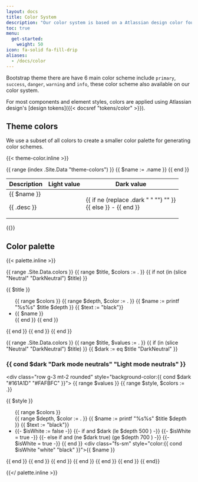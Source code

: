 ```yaml
---
layout: docs
title: Color System
description: "Our color system is based on a Atlassian design color foundation that designed for our components and element styles."
toc: true
menu:
  get-started:    
    weight: 50
icon: fa-solid fa-fill-drip
aliases:
  - /docs/color
---
```


Bootstrap theme there are have 6 main color scheme include `primary`, `success`, `danger`, `warning` and `info`, these color scheme also available on our color system.

For most components and element styles, colors are applied using Atlassian design's [design tokens]({{< docsref "tokens/color" >}}).

## Theme colors

We use a subset of all colors to create a smaller color palette for generating color schemes. 

{{< theme-color.inline >}}
<table class="table api-class-table">
  <thead>
    <tr>
      <th>Description</th>
      <th>Light value</th>
      <th>Dark value</th>
    </tr>
  </thead>
  <tbody>
    {{ range (index .Site.Data "theme-colors") }}
    {{ $name := .name }}
    <tr>
      <td>
        <div class="mb-3 fw-semibold">{{ $name }}</div>
        <p class="mb-0">{{ .desc }}</p>
      </td>
      <td>     
        <div class="bd-w-24 bd-h-6 d-inline-block" style="background: {{ .light }}"></div>   
      </td>
      <td>
        {{ if ne (replace .dark " " "") "" }}
          <div class="bd-w-24 bd-h-6 d-inline-block" style="background: {{ .dark }}"></div>
        {{ else }}
            - 
        {{ end }}  
      </td>
    </tr>
    {{ end }}
  </tbody>
</table>
{{</ theme-color.inline >}}

## Color palette

{{< palette.inline >}}
<div class="row g-3 mt-4">
  {{ range .Site.Data.colors }}
    {{ range $title, $colors := . }}
      {{ if not (in (slice "Neutral" "DarkNeutral") $title) }}
        <div class="col-md-6 col-lg-4">
          <p class="fw-bold fs-sm">{{ $title }}</p>
          <ul class="list-unstyled">
            {{ range $colors }}
              {{ range $depth, $color := . }}
                {{ $name := printf "%s%s" $title $depth }}
                {{ $text := "black"}}
                <li class="py-2 ps-4 pe-2 bd-h-9 w-100 d-inline-flex align-items-center" style="background: {{ $color }}">
                  <div class="fs-sm" style="color:{{ if lt $depth 700 }}black{{ else }}white{{ end }}">{{ $name }}</div>
                </li>
              {{ end }}
            {{ end }}
          </ul>
        </div>   
      {{ end }}      
    {{ end }}  
  {{ end }} 
</div>

{{ range .Site.Data.colors }}
  {{ range $title, $values := . }}
    {{ if (in (slice "Neutral" "DarkNeutral") $title) }}
      {{ $dark := eq $title "DarkNeutral" }}
      <h3 class="mt-4">{{ cond $dark "Dark mode neutrals" "Light mode neutrals" }}</h3>
       <div class="row g-3 mt-2 rounded" style="background-color:{{ cond $dark "#161A1D" "#FAFBFC" }}">
        {{ range $values }}
          {{ range $style, $colors := .}}
            <div class="col-md-6">
            <p class="fw-bold fs-sm" style="color:{{if $dark}}#C7D1DB{{end}}">{{ $style }}</p>
            <ul class="list-unstyled">
              {{ range $colors }}                  
                {{ range $depth, $color := . }}
                  {{ $name := printf "%s%s" $title $depth }}
                  {{ $text := "black"}}
                  <li class="py-2 ps-4 pe-2 bd-h-9 w-100 d-inline-flex align-items-center" style="background: {{ $color }}">
                    {{- $isWhite := false -}}
                    {{- if and $dark (le $depth 500 ) -}}
                      {{- $isWhite = true -}}
                    {{- else if and (ne $dark true) (ge $depth 700 ) -}}
                      {{- $isWhite = true -}}
                    {{ end }}
                    <div class="fs-sm" style="color:{{ cond $isWhite "white" "black" }}">{{ $name }}</div>
                  </li>
                {{ end }}
              {{ end }}
            </ul>
            </div>
          {{ end }}
        {{ end }}
        </div>
    {{ end }}
  {{ end }}
{{ end}}

{{</ palette.inline >}}